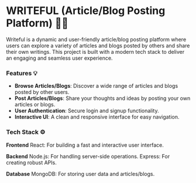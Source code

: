 # WRITEFUL (Article/Blog Posting Platform) ✍🏻

Writeful is a dynamic and user-friendly article/blog posting platform where users can explore a variety of articles and blogs posted by others and share their own writings. This project is built with a modern tech stack to deliver an engaging and seamless user experience.

### Features 💡

- **Browse Articles/Blogs**: Discover a wide range of articles and blogs posted by other users.
- **Post Articles/Blogs**: Share your thoughts and ideas by posting your own articles or blogs.
- **User Authentication**: Secure login and signup functionality.
- **Interactive UI**: A clean and responsive interface for easy navigation.

### Tech Stack ⚙️

**Frontend**
React: For building a fast and interactive user interface.

**Backend**
Node.js: For handling server-side operations.
Express: For creating robust APIs.

**Database**
MongoDB: For storing user data and articles/blogs.
